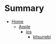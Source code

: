# Summary

* [Home](README.md)
  * [Apple](/Apple/README.md)
    * [ios](/Apple/ios/README.md)
      * [kitsunebi](/Apple/ios/kitsunebi.md)



